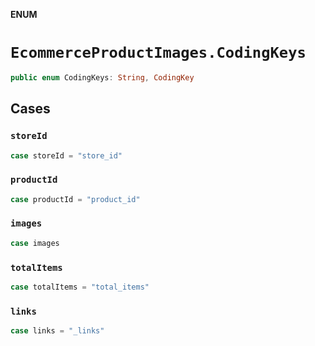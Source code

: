 **ENUM**

# `EcommerceProductImages.CodingKeys`

```swift
public enum CodingKeys: String, CodingKey
```

## Cases
### `storeId`

```swift
case storeId = "store_id"
```

### `productId`

```swift
case productId = "product_id"
```

### `images`

```swift
case images
```

### `totalItems`

```swift
case totalItems = "total_items"
```

### `links`

```swift
case links = "_links"
```
